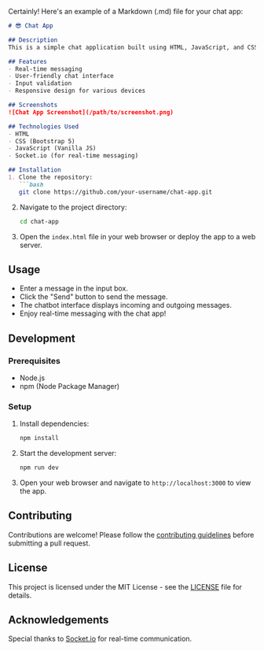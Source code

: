 Certainly! Here's an example of a Markdown (.md) file for your chat app:

```markdown
# 😎 Chat App

## Description
This is a simple chat application built using HTML, JavaScript, and CSS for the web, featuring a chatbot interface where users can send and receive messages.

## Features
- Real-time messaging
- User-friendly chat interface
- Input validation
- Responsive design for various devices

## Screenshots
![Chat App Screenshot](/path/to/screenshot.png)

## Technologies Used
- HTML
- CSS (Bootstrap 5)
- JavaScript (Vanilla JS)
- Socket.io (for real-time messaging)

## Installation
1. Clone the repository:
   ```bash
   git clone https://github.com/your-username/chat-app.git
   ```
2. Navigate to the project directory:
   ```bash
   cd chat-app
   ```
3. Open the `index.html` file in your web browser or deploy the app to a web server.

## Usage
- Enter a message in the input box.
- Click the "Send" button to send the message.
- The chatbot interface displays incoming and outgoing messages.
- Enjoy real-time messaging with the chat app!

## Development
### Prerequisites
- Node.js
- npm (Node Package Manager)

### Setup
1. Install dependencies:
   ```bash
   npm install
   ```
2. Start the development server:
   ```bash
   npm run dev
   ```
3. Open your web browser and navigate to `http://localhost:3000` to view the app.

## Contributing
Contributions are welcome! Please follow the [contributing guidelines](CONTRIBUTING.md) before submitting a pull request.

## License
This project is licensed under the MIT License - see the [LICENSE](LICENSE) file for details.

## Acknowledgements
Special thanks to [Socket.io](https://socket.io/) for real-time communication.
```
